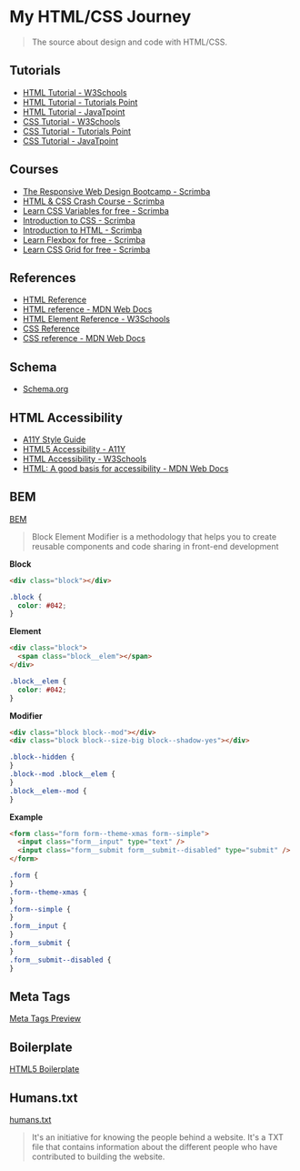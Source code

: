 # My HTML/CSS Journey

> The source about design and code with HTML/CSS.

## Tutorials

- [HTML Tutorial - W3Schools](https://www.w3schools.com/html/)
- [HTML Tutorial - Tutorials Point](https://www.tutorialspoint.com/html/index.htm)
- [HTML Tutorial - JavaTpoint](https://www.javatpoint.com/html-tutorial)
- [CSS Tutorial - W3Schools](https://www.w3schools.com/css/default.asp)
- [CSS Tutorial - Tutorials Point](https://www.tutorialspoint.com/css/index.htm)
- [CSS Tutorial - JavaTpoint](https://www.javatpoint.com/css-tutorial)

## Courses

- [The Responsive Web Design Bootcamp - Scrimba](https://scrimba.com/learn/responsive)
- [HTML & CSS Crash Course - Scrimba](https://scrimba.com/learn/htmlcss)
- [Learn CSS Variables for free - Scrimba](https://scrimba.com/learn/cssvariables)
- [Introduction to CSS - Scrimba](https://scrimba.com/learn/introtocss)
- [Introduction to HTML - Scrimba](https://scrimba.com/learn/html)
- [Learn Flexbox for free - Scrimba](https://scrimba.com/learn/flexbox)
- [Learn CSS Grid for free - Scrimba](https://scrimba.com/learn/cssgrid)

## References

- [HTML Reference](https://htmlreference.io/)
- [HTML reference - MDN Web Docs](https://developer.mozilla.org/en-US/docs/Web/HTML/Reference)
- [HTML Element Reference - W3Schools](https://www.w3schools.com/tags/default.asp)
- [CSS Reference](https://cssreference.io/)
- [CSS reference - MDN Web Docs](https://developer.mozilla.org/en-US/docs/Web/CSS/Reference)

## Schema

- [Schema.org](https://schema.org/)

## HTML Accessibility

- [A11Y Style Guide](https://a11y-style-guide.com/style-guide/)
- [HTML5 Accessibility - A11Y](https://html5accessibility.com/)
- [HTML Accessibility - W3Schools](https://www.w3schools.com/html/html_accessibility.asp)
- [HTML: A good basis for accessibility - MDN Web Docs](https://developer.mozilla.org/en-US/docs/Learn/Accessibility/HTML)

## BEM

[BEM](http://getbem.com/)

> Block Element Modifier is a methodology that helps you to create reusable components and code sharing in front-end development

**Block**

```html
<div class="block"></div>
```

```css
.block {
  color: #042;
}
```

**Element**

```html
<div class="block">
  <span class="block__elem"></span>
</div>
```

```css
.block__elem {
  color: #042;
}
```

**Modifier**

```html
<div class="block block--mod"></div>
<div class="block block--size-big block--shadow-yes"></div>
```

```css
.block--hidden {
}
.block--mod .block__elem {
}
.block__elem--mod {
}
```

**Example**

```html
<form class="form form--theme-xmas form--simple">
  <input class="form__input" type="text" />
  <input class="form__submit form__submit--disabled" type="submit" />
</form>
```

```css
.form {
}
.form--theme-xmas {
}
.form--simple {
}
.form__input {
}
.form__submit {
}
.form__submit--disabled {
}
```

## Meta Tags

[Meta Tags Preview](https://metatags.io/)

## Boilerplate

[HTML5 Boilerplate](https://html5boilerplate.com/)

## Humans.txt

[humans.txt](https://humanstxt.org/)

> It's an initiative for knowing the people behind a website. It's a TXT file that contains information about the different people who have contributed to building the website.

